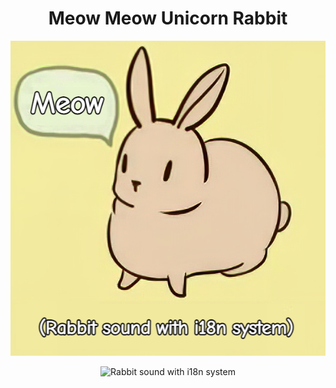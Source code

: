 <h1 align="center">Meow Meow Unicorn Rabbit</h1>

<p align="center">
    <img src="./assets/RabbitSound.png" alt="Rabbit sound with i18n system"/>
</p>

<p align="center">
    <img src="https://skillicons.dev/icons?i=vue,ts,nodejs,electron,js,html,css,java" alt="Rabbit sound with i18n system"/>
</p>

<!--
**emu-rabbit/emu-rabbit** is a ✨ _special_ ✨ repository because its `README.md` (this file) appears on your GitHub profile.

Here are some ideas to get you started:

- 🔭 I’m currently working on ...
- 🌱 I’m currently learning ...
- 👯 I’m looking to collaborate on ...
- 🤔 I’m looking for help with ...
- 💬 Ask me about ...
- 📫 How to reach me: ...
- 😄 Pronouns: ...
- ⚡ Fun fact: ...
-->
